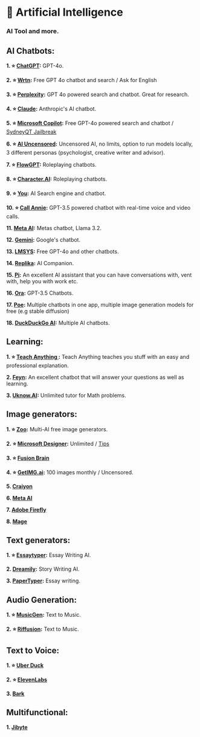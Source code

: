 # 🤖 Artificial Intelligence
### AI Tool and more.

## AI Chatbots: 

**1. ⭐ [ChatGPT](https://chat.openai.com):** GPT-4o.

**2. ⭐ [Wrtn](https://wrtn.ai/):** Free GPT 4o chatbot and search / Ask for English

**3. ⭐ [Perplexity](https://www.perplexity.ai/):** GPT 4o powered search and chatbot. Great for research.

**4. ⭐ [Claude](https://www.anthropic.com/product):** Anthropic's AI chatbot.

**5. ⭐ [Microsoft Copilot](https://copilot.microsoft.com/):** Free GPT-4o powered search and chatbot / [SydneyQT Jailbreak](https://github.com/juzeon/SydneyQt)

**6. ⭐ [AI Uncensored](https://www.aiuncensored.info/):** Uncensored AI, no limits, option to run models locally, 3 different personas (psychologist, creative writer and advisor).

**7. ⭐ [FlowGPT](https://flowgpt.com/chat):** Roleplaying chatbots.

**8. ⭐ [Character.AI](https://character.ai/):** Roleplaying chatbots.

**9. ⭐ [You](https://you.com/):** AI Search engine and chatbot. 

**10. ⭐ [Call Annie](https://callannie.ai/):** GPT-3.5 powered chatbot with real-time voice and video calls.

**11. [Meta AI](https://www.meta.ai/):** Metas chatbot, Llama 3.2.

**12. [Gemini](https://Gemini.google.com/):** Google's chatbot.

**13. [LMSYS](https://chat.lmsys.org/):** Free GPT-4o and other chatbots.

**14. [Replika](https://www.replika.ai):** AI Companion.

**15. [Pi](https://pi.ai/talk):** An excellent AI assistant that you can have conversations with, vent with, help you with work etc.

**16. [Ora](https://ora.ai/start):** GPT-3.5 Chatbots.

**17. [Poe](https://www.poe.com):** Multiple chatbots in one app, multiple image generation models for free (e.g stable diffusion)

**18. [DuckDuckGo AI](https://duck.ai/):** Multiple AI chatbots.

## Learning:


**1. ⭐ [Teach Anything ](https://www.teach-anything.com/):** Teach Anything teaches you stuff with an easy and professional explanation.

**2. [Feyn](https://www.feyn.ai/):** An excellent chatbot that will answer your questions as well as learning.


**3. [Uknow.AI](https://www.uknowai.com/en):** Unlimited tutor for Math problems.



## Image generators: 

**1. ⭐ [Zoo](https://zoo.replicate.dev/):** Multi-AI free image generators.

**2. ⭐ [Microsoft Designer](https://designer.microsoft.com/image-creator):** Unlimited / [Tips](https://rentry.co/bingimagecreatortips)

**3. ⭐ [Fusion Brain](https://fusionbrain.ai/diffusion)**

**4. ⭐ [GetIMG.ai](https://getimg.ai/):** 100 images monthly / Uncensored.

**5. [Craiyon](https://www.craiyon.com/)**

**6. [Meta AI](https://imagine.meta.com/)**

**7. [Adobe Firefly](https://firefly.adobe.com/)**

**8. [Mage](https://www.mage.space/)**



## Text generators:

**1. ⭐ [Essaytyper](http://www.essaytyper.com/):** Essay Writing AI.

**2. [Dreamily](https://dreamily.ai/):** Story Writing AI.

**3. [PaperTyper](https://papertyper.net/):** Essay writing.



## Audio Generation:

**1. ⭐ [MusicGen](https://huggingface.co/spaces/facebook/MusicGen):** Text to Music.

**2. ⭐ [Riffusion](https://www.riffusion.com/):** Text to Music.



## Text to Voice:

**1. ⭐ [Uber Duck](https://uberduck.ai/)**

**2. ⭐ [ElevenLabs](https://beta.elevenlabs.io/)**

**3. [Bark](https://huggingface.co/spaces/suno/bark)**



## Multifunctional:

**1. [Jibyte](https://www.jibyte.com/)**

